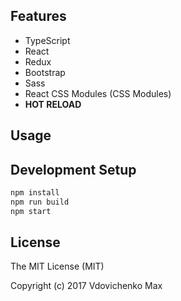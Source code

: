 

## Features

- TypeScript
- React
- Redux
- Bootstrap
- Sass
- React CSS Modules (CSS Modules)
- **HOT RELOAD**

## Usage 


## Development Setup
```bash
npm install
npm run build
npm start
```

## License

The MIT License (MIT)

Copyright (c) 2017 Vdovichenko Max